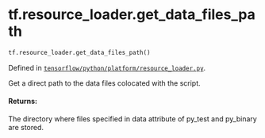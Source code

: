 <div itemscope itemtype="http://developers.google.com/ReferenceObject">
<meta itemprop="name" content="tf.resource_loader.get_data_files_path" />
<meta itemprop="path" content="Stable" />
</div>

# tf.resource_loader.get_data_files_path

``` python
tf.resource_loader.get_data_files_path()
```



Defined in [`tensorflow/python/platform/resource_loader.py`](https://www.tensorflow.org/code/tensorflow/python/platform/resource_loader.py).

Get a direct path to the data files colocated with the script.

#### Returns:

The directory where files specified in data attribute of py_test
and py_binary are stored.